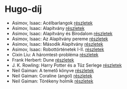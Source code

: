 # Hugo-díj

- Asimov, Isaac: Acélbarlangok [részletek](../_details/Asimov%2C%20Isaac.md#id_1187)
- Asimov, Isaac: Alapítvány [részletek](../_details/Asimov%2C%20Isaac.md#id_1186)
- Asimov, Isaac: Alapítvány és Birodalom [részletek](../_details/Asimov%2C%20Isaac.md#id_1185)
- Asimov, Isaac: Az Alapítvány pereme [részletek](../_details/Asimov%2C%20Isaac.md#id_1182)
- Asimov, Isaac: Második Alapítvány [részletek](../_details/Asimov%2C%20Isaac.md#id_1175)
- Asimov, Isaac: Robottörténetek I-II. [részletek](../_details/Asimov%2C%20Isaac.md#id_1172)
- Cixin Liu: A háromtest-probléma [részletek](../_details/Cixin%20Liu.md#id_1451)
- Frank Herbert: Dune [részletek](../_details/Frank%20Herbert.md#id_182)
- J. K. Rowling: Harry Potter és a Tűz Serlege [részletek](../_details/J.%20K.%20Rowling.md#id_21)
- Neil Gaiman: A temető könyve [részletek](../_details/Neil%20Gaiman.md#id_1424)
- Neil Gaiman: Coraline (angol) [részletek](../_details/Neil%20Gaiman.md#id_1431)
- Neil Gaiman: Törékeny holmik [részletek](../_details/Neil%20Gaiman.md#id_1436)
